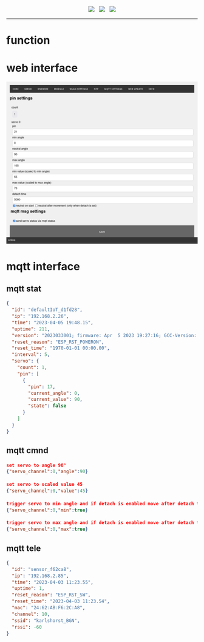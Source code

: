 <p align="center">
<img src="https://img.shields.io/github/last-commit/sharandac/defaultIoT.svg?style=for-the-badge" />
&nbsp;
<img src="https://img.shields.io/github/license/sharandac/defaultIoT.svg?style=for-the-badge" />
&nbsp;
<a href="https://www.buymeacoffee.com/sharandac" target="_blank"><img src="https://img.shields.io/badge/Buy%20me%20a%20coffee-%E2%82%AC5-orange?style=for-the-badge&logo=buy-me-a-coffee" /></a>
</p>
<hr/>

# function

# web interface

![servo interface](/images/servo.png)

# mqtt interface

## mqtt stat

```Json
{
  "id": "defaultIoT_d1fd28",
  "ip": "192.168.2.26",
  "time": "2023-04-05 19:48.15",
  "uptime": 211,
  "version": "2023033001; firmware: Apr  5 2023 19:27:16; GCC-Version: 5.2.0",
  "reset_reason": "ESP_RST_POWERON",
  "reset_time": "1970-01-01 00:00.00",
  "interval": 5,
  "servo": {
    "count": 1,
    "pin": [
      {
        "pin": 17,
        "current_angle": 0,
        "current_value": 90,
        "state": false
      }
    ]
  }
}
```

## mqtt cmnd

```Json
set servo to angle 90°
{"servo_channel":0,"angle":90}

set servo to scaled value 45
{"servo_channel":0,"value":45}

trigger servo to min angle and if detach is enabled move after detach time to neutral
{"servo_channel":0,"min":true}

trigger servo to max angle and if detach is enabled move after detach time to neutral
{"servo_channel":0,"max":true}
```

## mqtt tele

```Json
{
  "id": "sensor_f62ca8",
  "ip": "192.168.2.85",
  "time": "2023-04-03 11:23.55",
  "uptime": 1,
  "reset_reason": "ESP_RST_SW",
  "reset_time": "2023-04-03 11:23.54",
  "mac": "24:62:AB:F6:2C:A8",
  "channel": 10,
  "ssid": "karlshorst_BGN",
  "rssi": -60
}
```
